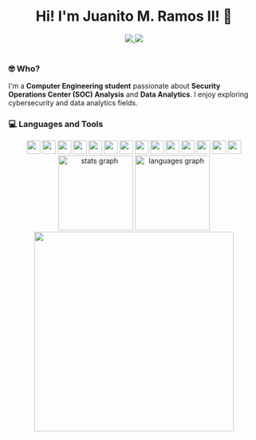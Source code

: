<h1 align="center">
  Hi! I'm Juanito M. Ramos II! 👋
</h1>

<div align="center">
  <a target="_blank" href="https://www.facebook.com/profile.php?id=100008915822305">
      <img src="https://img.shields.io/badge/facebook-%231877F2.svg?style=for-the-badge&logo=facebook&logoColor=white%22%20height=%2225" />
   </a>
  <a target="_blank" href="https://www.linkedin.com/in/juanitoramos/">
    <img src="https://img.shields.io/badge/linkedin-%230077B5.svg?style=for-the-badge&logo=linkedin&logoColor=white%22%20height=%2225" />
  </a>
</div>
<br>

<div align="center">

</div> 

### 🤓 Who?
I'm a **Computer Engineering student** passionate about **Security Operations Center (SOC) Analysis** and **Data Analytics**. I enjoy exploring cybersecurity and data analytics fields.

### 💻 Languages and Tools
<div align="center">
  <span><img src="https://img.shields.io/badge/html5-E34F26.svg?style=for-the-badge&logo=HTML5&logoColor=white" height="27px" /></span>
  <span><img src="https://img.shields.io/badge/css3-1572B6.svg?style=for-the-badge&logo=css3&logoColor=white" height="27px" /></span>
  <span><img src="https://img.shields.io/badge/python-ffd43b.svg?style=for-the-badge&logo=python&logoColor=306998" height="27px" /></span>
  <span><img src="https://img.shields.io/badge/Numpy-777BB4?style=for-the-badge&logo=numpy&logoColor=white" height="27px"></span>
  <span><img src="https://img.shields.io/badge/Pandas-2C2D72?style=for-the-badge&logo=pandas&logoColor=white" height="27px"></span>
  <span><img src="https://img.shields.io/badge/postgresql-555555.svg?&style=for-the-badge&logo=postgresql&logoColor=white" height="27px"/></span>
  <span><img src="https://img.shields.io/badge/git%20-%23F05032.svg?&style=for-the-badge&logo=git&logoColor=white" height="27px"></span>
  <span><img src="https://img.shields.io/badge/TensorFlow-FF3F06?style=for-the-badge&logo=tensorflow&logoColor=white" height="27px"></span>
  <span><img src="https://img.shields.io/badge/MySQL-4479A1?style=for-the-badge&logo=mysql&logoColor=white" height="27px"></span>
  <span><img src="https://img.shields.io/badge/-Linux-grey?logo=linux" height="27px"/></span>
  <span><img src="https://img.shields.io/badge/TensorFlow-FF3F06?style=for-the-badge&logo=tensorflow&logoColor=white" height="27px"></span>
  <span><img src="https://img.shields.io/badge/Selenium-43B02A?logo=Selenium&logoColor=white" height="27px"></span>
  <span><img src="https://shields.io/badge/BeautifulSoup-4-green" height="27px"/></span>
  <span><img src="https://img.shields.io/badge/power-bi-yellow?logoColor=yellow&labelColor=yellow&color=black" height="27px"></span>
</div>

<!-- stats -->
<div align="center">
    <img src="https://github-readme-stats.vercel.app/api?username=Juaaanits&hide_title=false&hide_rank=false&show_icons=true&include_all_commits=true&count_private=true&disable_animations=false&theme=dracula&locale=en&hide_border=false&order=1" height="150" alt="stats graph" />
  <img src="https://github-readme-stats.vercel.app/api/top-langs?username=Juaaanits&locale=en&hide_title=false&layout=compact&card_width=320&langs_count=5&theme=dracula&hide_border=false&order=2" height="150" alt="languages graph" />
   <img width="400" src="https://github-readme-streak-stats.herokuapp.com/?user=juaaanits&hide_border=true&show_icons=true&currStreakNum=FFFFFF&sideNums=FFFFFF&border=true&currStreakLabel=FFFFFF&background=0D1117&sideLabels=FFFFFF&dates=58A6FF" />
</div>
